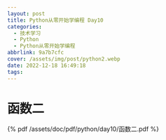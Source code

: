 ```yaml
---
layout: post
title: Python从零开始学编程 Day10
categories:
  - 技术学习
  - Python
  - Python从零开始学编程
abbrlink: 9a7b7cfc
cover: /assets/img/post/python2.webp
date: 2022-12-18 16:49:18
tags:
---
```


# 函数二

{% pdf /assets/doc/pdf/python/day10/函数二.pdf %}

